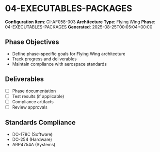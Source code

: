 # 04-EXECUTABLES-PACKAGES

**Configuration Item**: CI-AF058-003
**Architecture Type**: Flying Wing
**Phase**: 04-EXECUTABLES-PACKAGES
**Generated**: 2025-08-25T00:05:04+00:00

## Phase Objectives
- Define phase-specific goals for Flying Wing architecture
- Track progress and deliverables
- Maintain compliance with aerospace standards

## Deliverables
- [ ] Phase documentation
- [ ] Test results (if applicable)
- [ ] Compliance artifacts
- [ ] Review approvals

## Standards Compliance
- DO-178C (Software)
- DO-254 (Hardware)
- ARP4754A (Systems)
